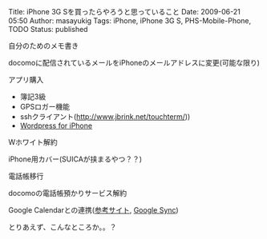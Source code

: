Title: iPhone 3G Sを買ったらやろうと思っていること
Date: 2009-06-21 05:50
Author: masayukig
Tags: iPhone, iPhone 3G S, PHS-Mobile-Phone, TODO
Status: published

自分のためのメモ書き

docomoに配信されているメールをiPhoneのメールアドレスに変更(可能な限り)

アプリ購入

-   簿記3級
-   GPSロガー機能
-   sshクライアント(<http://www.jbrink.net/touchterm/>))
-   [Wordpress for iPhone](http://iphone.wordpress.org/)

Wホワイト解約

iPhone用カバー(SUICAが挟まるやつ？？)

電話帳移行

docomoの電話帳預かりサービス解約

Google
Calendarとの連携([参考サイト](http://ascii.jp/elem/000/000/212/212557/),
[Google Sync](http://www.google.com/mobile/apple/sync.html))

とりあえず、こんなところか。。？
